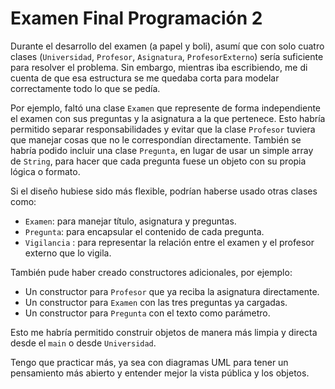 # Examen Final Programación 2

Durante el desarrollo del examen (a papel y boli), asumí que con solo cuatro clases (`Universidad`, `Profesor`, `Asignatura`, `ProfesorExterno`) sería suficiente para resolver el problema. Sin embargo, mientras iba escribiendo, me di cuenta de que esa estructura se me quedaba corta para modelar correctamente todo lo que se pedía.

Por ejemplo, faltó una clase `Examen` que represente de forma independiente el examen con sus preguntas y la asignatura a la que pertenece. Esto habría permitido separar responsabilidades y evitar que la clase `Profesor` tuviera que manejar cosas que no le correspondían directamente. También se habría podido incluir una clase `Pregunta`, en lugar de usar un simple array de `String`, para hacer que cada pregunta fuese un objeto con su propia lógica o formato.

Si el diseño hubiese sido más flexible, podrían haberse usado otras clases como:

- `Examen`: para manejar título, asignatura y preguntas.
- `Pregunta`: para encapsular el contenido de cada pregunta.
- `Vigilancia` : para representar la relación entre el examen y el profesor externo que lo vigila.

También pude haber creado constructores adicionales, por ejemplo:

- Un constructor para `Profesor` que ya reciba la asignatura directamente.
- Un constructor para `Examen` con las tres preguntas ya cargadas.
- Un constructor para `Pregunta` con el texto como parámetro.

Esto me habría permitido construir objetos de manera más limpia y directa desde el `main` o desde `Universidad`.

Tengo que practicar más, ya sea con diagramas UML para tener un pensamiento más abierto y entender mejor la vista pública y los objetos.
